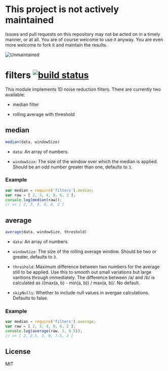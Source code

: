 # This project is not actively maintained

Issues and pull requests on this repository may not be acted on in a timely
manner, or at all.  You are of course welcome to use it anyway. You are even
more welcome to fork it and maintain the results.

![Unmaintained](https://nym.se/img/unmaintained.jpg)

filters [![build status](https://secure.travis-ci.org/calmh/node-filters.png)](http://travis-ci.org/calmh/node-filters)
=======

This module implements 1D noise reduction filters. There are currently two
available:

 - median filter

 - rolling average with threshold

median
------

```javascript
median(data, windowSize)
```

 - `data`: An array of numbers.

 - `windowSize`: The size of the window over which the median is applied.
   Should be an odd number greater than one, defaults to `3`.

### Example

```javascript
var median = require('filters').median;
var raw = [ 2, 3, 4, 9, 6, 2 ];
console.log(median(raw));
// => [ 2, 3, 4, 6, 6, 2 ]
```

average
-------

```javascript
average(data, windowSize, threshold)
```

 - `data`: An array of numbers.

 - `windowSize`: The size of the rolling average window. Should be two or
   greater, defaults to `3`.

 - `threshold`: Maximum difference between two numbers for the average still to
   be applied. Use this to smooth out small variations but large varitions
   through immediately. The difference between /a/ and /b/ is calculated as
   /(max(a, b) - min(a, b)) / max(a, b)/. No default.
   
 - `skipNulls`: Whether to include null values in avergae calculations.  Defaults to false.

### Example

```javascript
var median = require('filters').average;
var raw = [ 2, 3, 4, 9, 6, 2 ];
console.log(average(raw, 3, 0.5));
// => [ 2, 2.5, 3, 9, 7.5, 2 ]
```

License
-------

MIT

